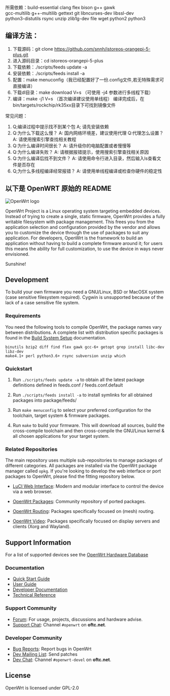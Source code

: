 所需依赖：build-essential clang flex bison g++ gawk \
gcc-multilib g++-multilib gettext git libncurses-dev libssl-dev \
python3-distutils rsync unzip zlib1g-dev file wget python2 python3

**编译方法：**
--------

1. 下载源码：git clone https://github.com/snnh/istoreos-orangepi-5-plus.git
2. 进入源码目录：cd istoreos-orangepi-5-plus
3. 下载依赖：./scripts/feeds update -a
4. 安装依赖：./scripts/feeds install -a
5. 配置：make menuconfig（我已经配置好了一份.config文件,若无特殊需求可直接编译）
6. 下载dl目录：make download V=s （可使用 -j4 参数进行多线程下载）
7. 编译：make -j1 V=s （首次编译建议使用单线程）
编译完成后，在bin/targets/rockchip/rk35xx目录下可找到镜像文件

常见问题：
1. Q;编译过程中提示找不到某个包
   A; 请先安装依赖
2. Q:为什么下载这么慢？
   A: 国内网络环境差，建议使用代理
   Q:代理怎么设置？
   A: 请使用搜索引擎查找相关教程
3. Q:为什么编译时间很长？
   A: 请升级你的电脑配置或者慢慢等
4. Q:为什么编译失败？
   A: 请根据报错提示，使用搜索引擎查找相关原因
5. Q:为什么编译后找不到文件？
   A: 请使用命令行进入目录，然后输入ls查看文件是否存在
6. Q;为什么多线程编译经常报错？
   A: 请使用单线程编译或检查你硬件的稳定性


以下是 OpenWRT 原始的 README
--------

![OpenWrt logo](include/logo.png)

OpenWrt Project is a Linux operating system targeting embedded devices. Instead
of trying to create a single, static firmware, OpenWrt provides a fully
writable filesystem with package management. This frees you from the
application selection and configuration provided by the vendor and allows you
to customize the device through the use of packages to suit any application.
For developers, OpenWrt is the framework to build an application without having
to build a complete firmware around it; for users this means the ability for
full customization, to use the device in ways never envisioned.

Sunshine!

## Development

To build your own firmware you need a GNU/Linux, BSD or MacOSX system (case
sensitive filesystem required). Cygwin is unsupported because of the lack of a
case sensitive file system.

### Requirements

You need the following tools to compile OpenWrt, the package names vary between
distributions. A complete list with distribution specific packages is found in
the [Build System Setup](https://openwrt.org/docs/guide-developer/build-system/install-buildsystem)
documentation.

```
binutils bzip2 diff find flex gawk gcc-6+ getopt grep install libc-dev libz-dev
make4.1+ perl python3.6+ rsync subversion unzip which
```

### Quickstart

1. Run `./scripts/feeds update -a` to obtain all the latest package definitions
   defined in feeds.conf / feeds.conf.default

2. Run `./scripts/feeds install -a` to install symlinks for all obtained
   packages into package/feeds/

3. Run `make menuconfig` to select your preferred configuration for the
   toolchain, target system & firmware packages.

4. Run `make` to build your firmware. This will download all sources, build the
   cross-compile toolchain and then cross-compile the GNU/Linux kernel & all chosen
   applications for your target system.

### Related Repositories

The main repository uses multiple sub-repositories to manage packages of
different categories. All packages are installed via the OpenWrt package
manager called `opkg`. If you're looking to develop the web interface or port
packages to OpenWrt, please find the fitting repository below.

* [LuCI Web Interface](https://github.com/openwrt/luci): Modern and modular
  interface to control the device via a web browser.

* [OpenWrt Packages](https://github.com/openwrt/packages): Community repository
  of ported packages.

* [OpenWrt Routing](https://github.com/openwrt/routing): Packages specifically
  focused on (mesh) routing.

* [OpenWrt Video](https://github.com/openwrt/video): Packages specifically
  focused on display servers and clients (Xorg and Wayland).

## Support Information

For a list of supported devices see the [OpenWrt Hardware Database](https://openwrt.org/supported_devices)

### Documentation

* [Quick Start Guide](https://openwrt.org/docs/guide-quick-start/start)
* [User Guide](https://openwrt.org/docs/guide-user/start)
* [Developer Documentation](https://openwrt.org/docs/guide-developer/start)
* [Technical Reference](https://openwrt.org/docs/techref/start)

### Support Community

* [Forum](https://forum.openwrt.org): For usage, projects, discussions and hardware advise.
* [Support Chat](https://webchat.oftc.net/#openwrt): Channel `#openwrt` on **oftc.net**.

### Developer Community

* [Bug Reports](https://bugs.openwrt.org): Report bugs in OpenWrt
* [Dev Mailing List](https://lists.openwrt.org/mailman/listinfo/openwrt-devel): Send patches
* [Dev Chat](https://webchat.oftc.net/#openwrt-devel): Channel `#openwrt-devel` on **oftc.net**.

## License

OpenWrt is licensed under GPL-2.0
